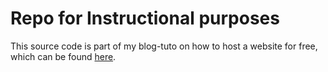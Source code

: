 # Repo for Instructional purposes
This source code is part of my blog-tuto on how to host a website for free, which can be found [here](https://blog.yahya-abulhaj.dev/notlocalhost-or-free-hosting-and-serverless-services).


